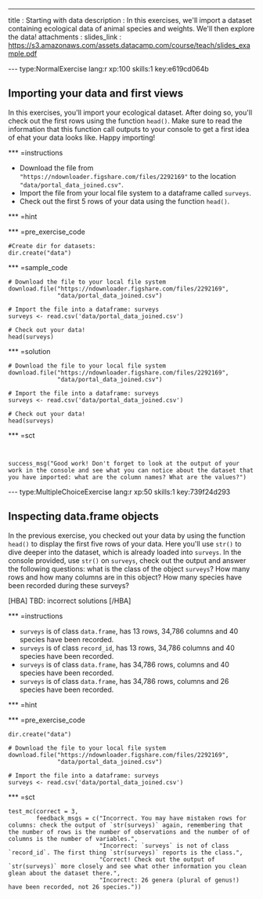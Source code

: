 ---
title       : Starting with data
description : In this exercises, we'll import a dataset containing ecological data of animal species and weights. We'll then explore the data!
attachments :
  slides_link : https://s3.amazonaws.com/assets.datacamp.com/course/teach/slides_example.pdf


--- type:NormalExercise lang:r xp:100 skills:1 key:e619cd064b
## Importing your data and first views

In this exercises, you'll import your ecological dataset. After doing so, you'll check out the first rows using the function `head()`. Make sure to read the information that this function call outputs to your console to get a first idea of ehat your data looks like. Happy importing!

*** =instructions
- Download the file from `"https://ndownloader.figshare.com/files/2292169"` to the location `"data/portal_data_joined.csv"`.
- Import the file from your local file system to a dataframe called `surveys`.
- Check out the first 5 rows of your data using the function `head()`.

*** =hint


*** =pre_exercise_code
```{r}
#Create dir for datasets:
dir.create("data")
```

*** =sample_code
```{r}
# Download the file to your local file system
download.file("https://ndownloader.figshare.com/files/2292169",
              "data/portal_data_joined.csv")

# Import the file into a dataframe: surveys              
surveys <- read.csv('data/portal_data_joined.csv')

# Check out your data!
head(surveys)

```

*** =solution
```{r}
# Download the file to your local file system
download.file("https://ndownloader.figshare.com/files/2292169",
              "data/portal_data_joined.csv")

# Import the file into a dataframe: surveys              
surveys <- read.csv('data/portal_data_joined.csv')

# Check out your data!
head(surveys)

```

*** =sct
```{r}


success_msg("Good work! Don't forget to look at the output of your work in the console and see what you can notice about the dataset that you have imported: what are the column names? What are the values?")
```



--- type:MultipleChoiceExercise lang:r xp:50 skills:1 key:739f24d293
## Inspecting data.frame objects

In the previous exercise, you checked out your data by using the function `head()` to display the first five rows of your data. Here you'll use `str()` to dive deeper into the dataset, which is already loaded into `surveys`. In the console provided, use `str()` on `surveys`, check out the output and answer the following questions: what is the class of the object `surveys`? How many rows and how many columns are in this object? How many species have been recorded during these surveys?

[HBA] TBD: incorrect solutions [/HBA]


*** =instructions
- `surveys` is of class `data.frame`, has 13 rows, 34,786 columns and 40 species have been recorded.
- `surveys` is of class `record_id`, has 13 rows, 34,786 columns and 40 species have been recorded.
- `surveys` is of class `data.frame`, has 34,786 rows,  columns and 40 species have been recorded.
- `surveys` is of class `data.frame`, has 34,786 rows,  columns and 26 species have been recorded.

*** =hint

*** =pre_exercise_code
```{r}
dir.create("data")

# Download the file to your local file system
download.file("https://ndownloader.figshare.com/files/2292169",
              "data/portal_data_joined.csv")

# Import the file into a dataframe: surveys              
surveys <- read.csv('data/portal_data_joined.csv')
```

*** =sct
```{r}
test_mc(correct = 3, 
        feedback_msgs = c("Incorrect. You may have mistaken rows for columns: check the output of `str(surveys)` again, remembering that the number of rows is the number of observations and the number of of columns is the number of variables.",
                          "Incorrect: `surveys` is not of class `record_id`. The first thing `str(surveys)` reports is the class.",
                          "Correct! Check out the output of `str(surveys)` more closely and see what other information you clean glean about the dataset there.",
                          "Incorrect: 26 genera (plural of genus!) have been recorded, not 26 species."))
```
